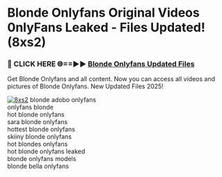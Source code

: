 # Blonde Onlyfans Original Videos 0nlyFans Leaked - Files Updated! (8xs2)

<h3>🔴 CLICK HERE 🌐==►► <a href="https://tinyurl.com/x26r9saj" rel="nofollow">Blonde Onlyfans Updated Files</a></h3>

Get Blonde Onlyfans and all content. Now you can access all videos and pictures of Blonde Onlyfans. New Updated Files 2025!

[![8xs2](https://i.imgur.com/LkgZPqh.gif)](https://tinyurl.com/x26r9saj)
blonde adobo onlyfans<br>
onlyfans blonde<br>
hot blonde onlyfans<br>
sara blonde onlyfans<br>
hottest blonde onlyfans<br>
skiiny blonde onlyfans<br>
hot blondes onlyfans<br>
hot blonde onlyfans leaked<br>
blonde onlyfans models<br>
blonde bella onlyfans